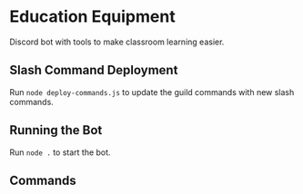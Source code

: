 # Education Equipment

Discord bot with tools to make classroom learning easier. 

## Slash Command Deployment

Run `node deploy-commands.js` to update the guild commands with new slash commands.

## Running the Bot

Run `node .` to start the bot.

## Commands


